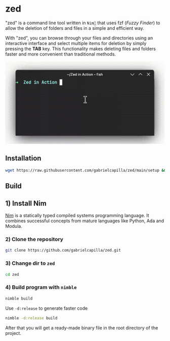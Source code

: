 # zed

"zed" is a command line tool written in `Nim👑` that uses fzf (_Fuzzy Finder_) to allow the deletion of folders and files in a simple and efficient way.

With "zed", you can browse through your files and directories using an interactive interface and select multiple items for deletion by simply pressing the __TAB__ key. This functionality makes deleting files and folders faster and more convenient than traditional methods.

![Alt text](.ignore/preview.gif)

## Installation

```sh
wget https://raw.githubusercontent.com/gabrielcapilla/zed/main/setup && sh setup
```

## Build

## 1) Install Nim

[Nim](https://nim-lang.org/) is a statically typed compiled systems programming language. It combines successful concepts from mature languages like Python, Ada and Modula.

### 2) Clone the repository

```sh
git clone https://github.com/gabrielcapilla/zed.git
```

### 3) Change dir to `zed`

```sh
cd zed
```

### 4) Build program with `nimble`

```sh
nimble build
```

Use `-d:release` to generate faster code

```sh
nimble -d:release build
```

After that you will get a ready-made binary file in the root directory of the project.
